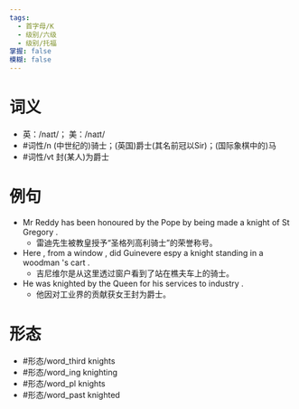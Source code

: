 ```yaml
---
tags:
  - 首字母/K
  - 级别/六级
  - 级别/托福
掌握: false
模糊: false
---
```

# 词义
- 英：/naɪt/； 美：/naɪt/
- #词性/n  (中世纪的)骑士；(英国)爵士(其名前冠以Sir)；(国际象棋中的)马
- #词性/vt  封(某人)为爵士
# 例句
- Mr Reddy has been honoured by the Pope by being made a knight of St Gregory .
	- 雷迪先生被教皇授予“圣格列高利骑士”的荣誉称号。
- Here , from a window , did Guinevere espy a knight standing in a woodman 's cart .
	- 吉尼维尔是从这里透过窗户看到了站在樵夫车上的骑士。
- He was knighted by the Queen for his services to industry .
	- 他因对工业界的贡献获女王封为爵士。
# 形态
- #形态/word_third knights
- #形态/word_ing knighting
- #形态/word_pl knights
- #形态/word_past knighted
